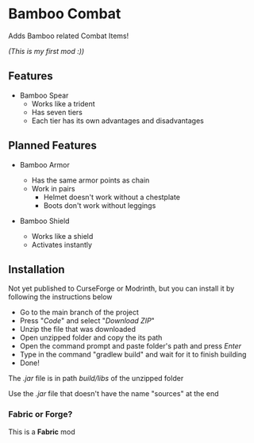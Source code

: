 # Bamboo Combat

Adds Bamboo related Combat Items!

*(This is my first mod :))*

## Features

* Bamboo Spear
  - Works like a trident
  - Has seven tiers
  - Each tier has its own advantages and disadvantages

## Planned Features

* Bamboo Armor
  - Has the same armor points as chain
  - Work in pairs
    - Helmet doesn't work without a chestplate
    - Boots don't work without leggings

* Bamboo Shield
  - Works like a shield
  - Activates instantly

## Installation

Not yet published to CurseForge or Modrinth, but you can install it by following the instructions below

  - Go to the main branch of the project 
  - Press "*Code*" and select "*Download ZIP*"
  - Unzip the file that was downloaded
  - Open unzipped folder and copy the its path
  - Open the command prompt and paste folder's path and press *Enter*
  - Type in the command "gradlew build" and wait for it to finish building
  - Done!

The *.jar* file is in path *build/libs* of the unzipped folder

Use the *.jar* file that doesn't have the name "sources" at the end

### Fabric or Forge?
This is a **Fabric** mod
